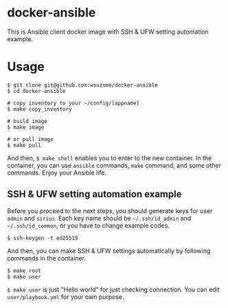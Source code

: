 # docker-ansible
This is Ansible client docker image with SSH & UFW setting automation example.

# Usage

```
$ git clone git@github.com:wsuzume/docker-ansible
$ cd docker-ansible

# copy inventory to your ~/config/[appname]
$ make copy_inventory

# build image
$ make image

# or pull image
$ make pull
```

And then, `$ make shell` enables you to enter to the new container.
In the container, you can use `ansible` commands, `make` command, and some other commands.
Enjoy your Ansible life.

## SSH & UFW setting automation example
Before you proceed to the next steps, you should generate keys for user `admin` and `sirius`.
Each key name should be `~/.ssh/id_admin` and `~/.ssh/id_common`, or you have to change example codes.

```
$ ssh-keygen -t ed25519
```

And then, you can make SSH & UFW settings automatically by following commands in the container.

```
$ make root
$ make user
```

`$ make user` is just "Hello world" for just checking connection. You can edit `user/playbook.yml` for your own purpose.
